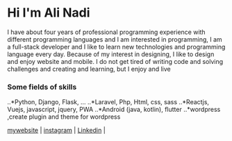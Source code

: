 # Hi I'm Ali Nadi

I have about four years of professional programming experience with different programming languages and I am interested in programming, I am a full-stack developer and I like to learn new technologies and programming language every day.
Because of my interest in designing, I like to design and enjoy website and mobile.
I do not get tired of writing code and solving challenges and creating and learning, but I enjoy and live


### Some fields of skills
  ..*Python, Django, Flask, ...
  ..*Laravel, Php, Html, css, sass
  ..*Reactjs, Vuejs, javascript, jquery, PWA
 ..*Android (java, kotlin), flutter
  ..*wordpress ,create plugin and theme for wordpress


[mywebsite](http://www.alinadi.com) | [instagram](https://www.instagram.com/nbali.dev) | [Linkedin](http://www.linkedin.com/in/ali-nadi-89517a101) | 

